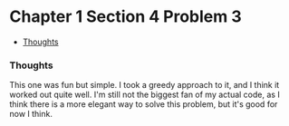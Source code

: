 Chapter 1 Section 4 Problem 3
=============================

- [Thoughts][thoughts]

### Thoughts ###

This one was fun but simple. I took a greedy approach to it, and I think it
worked out quite well. I'm still not the biggest fan of my actual code, as I
think there is a more elegant way to solve this problem, but it's good for now
I think.

[thoughts]: #thoughts
